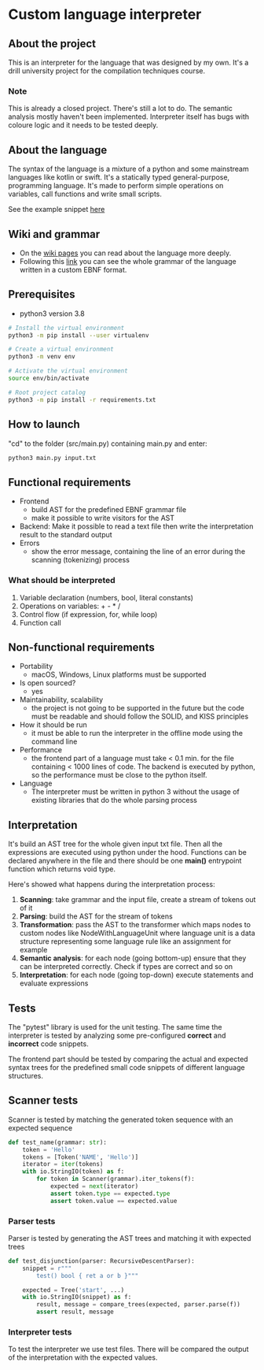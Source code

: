 # Custom language interpreter

## About the project

This is an interpreter for the language that was designed by my own. It's a drill university project for the compilation
techniques course.

### Note

This is already a closed project. There's still a lot to do. The semantic analysis mostly haven't been implemented. Interpreter itself has bugs with coloure logic and it needs to be tested deeply.

## About the language

The syntax of the language is a mixture of a python and some mainstream languages like kotlin or swift. It's a
statically typed general-purpose, programming language. It's made to perform simple operations on variables, call
functions and write small scripts.

See the example snippet [here](./test%20files/test_file_1.txt)

## Wiki and grammar

- On the [wiki pages](https://github.com/pochka15/Interpreter-for-custom-language/wiki/Basics) you can read about the
  language more deeply.
- Following this [link](./grammar.txt) you can see the whole grammar of the language written in a custom EBNF format.

## Prerequisites

- python3 version 3.8

```bash
# Install the virtual environment
python3 -m pip install --user virtualenv

# Create a virtual environment
python3 -m venv env

# Activate the virtual environment
source env/bin/activate

# Root project catalog
python3 -m pip install -r requirements.txt
```

## How to launch

"cd" to the folder (src/main.py) containing main.py and enter:

```bash
python3 main.py input.txt
```

## Functional requirements

- Frontend
    - build AST for the predefined EBNF grammar file
    - make it possible to write visitors for the AST
- Backend: Make it possible to read a text file then write the interpretation result to the standard output
- Errors
    - show the error message, containing the line of an error during the scanning (tokenizing) process

### What should be interpreted

1. Variable declaration (numbers, bool, literal constants)
2. Operations on variables: + - * /
3. Control flow (if expression, for, while loop)
4. Function call

## Non-functional requirements

- Portability
    - macOS, Windows, Linux platforms must be supported
- Is open sourced?
    - yes
- Maintainability, scalability
    - the project is not going to be supported in the future but the code must be readable and should follow the SOLID,
      and KISS principles
- How it should be run
    - it must be able to run the interpreter in the offline mode using the command line
- Performance
    - the frontend part of a language must take < 0.1 min. for the file containing < 1000 lines of code. The backend is
      executed by python, so the performance must be close to the python itself.
- Language
    - The interpreter must be written in python 3 without the usage of existing libraries that do the whole parsing
      process

## Interpretation

It's build an AST tree for the whole given input txt file. Then all the expressions are executed using python under the
hood. Functions can be declared anywhere in the file and there should be one **main()** entrypoint function which
returns void type.

Here's showed what happens during the interpretation process:

1. **Scanning**: take grammar and the input file, create a stream of tokens out of it
2. **Parsing**: build the AST for the stream of tokens
3. **Transformation**: pass the AST to the transformer which maps nodes to custom nodes like NodeWithLanguageUnit where
   language unit is a data structure representing some language rule like an assignment for example
4. **Semantic analysis**: for each node (going bottom-up) ensure that they can be interpreted correctly. Check if types
   are correct and so on
5. **Interpretation**: for each node (going top-down) execute statements and evaluate expressions

## Tests

The "pytest" library is used for the unit testing. The same time the interpreter is tested by analyzing some
pre-configured **correct** and **incorrect** code snippets.

The frontend part should be tested by comparing the actual and expected syntax trees for the predefined small code
snippets of different language structures.

## Scanner tests

Scanner is tested by matching the generated token sequence with an expected sequence

```python
def test_name(grammar: str):
    token = 'Hello'
    tokens = [Token('NAME', 'Hello')]
    iterator = iter(tokens)
    with io.StringIO(token) as f:
        for token in Scanner(grammar).iter_tokens(f):
            expected = next(iterator)
            assert token.type == expected.type
            assert token.value == expected.value
```

### Parser tests

Parser is tested by generating the AST trees and matching it with expected trees

```python
def test_disjunction(parser: RecursiveDescentParser):
    snippet = r"""
        test() bool { ret a or b }"""

    expected = Tree('start', ...)
    with io.StringIO(snippet) as f:
        result, message = compare_trees(expected, parser.parse(f))
        assert result, message
```

### Interpreter tests

To test the interpreter we use test files. There will be compared the output of the interpretation with the expected
values.
